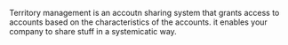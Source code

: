 Territory management is an accoutn sharing system that grants access to accounts based on the characteristics of the accounts. it enables your company to share stuff in a systemicatic way. 


